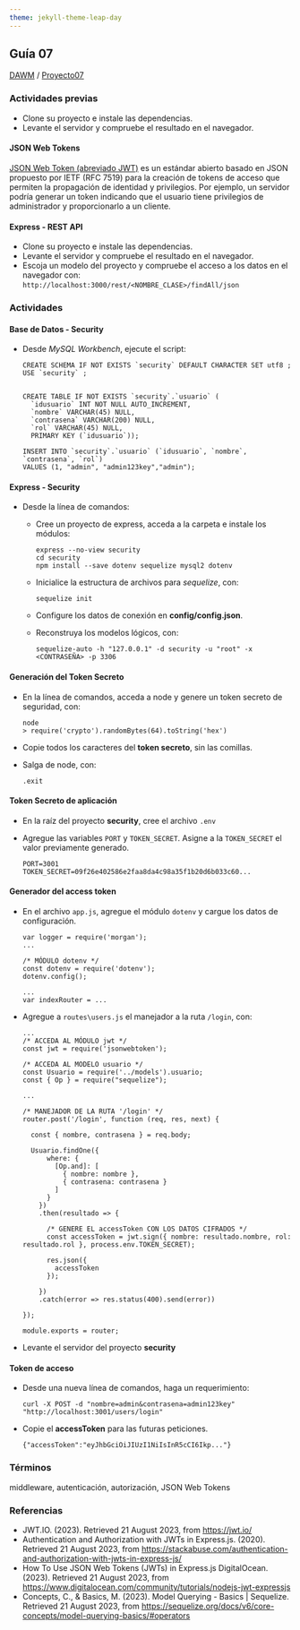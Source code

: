 ```yaml
---
theme: jekyll-theme-leap-day
---
```


## Guía 07

[DAWM](/DAWM/) / [Proyecto07](/DAWM/proyectos/2023/proyecto07)

### Actividades previas

* Clone su proyecto e instale las dependencias.
* Levante el servidor y compruebe el resultado en el navegador.

#### JSON Web Tokens

[JSON Web Token (abreviado JWT)](https://jwt.io/) es un estándar abierto basado en JSON propuesto por IETF (RFC 7519) para la creación de tokens de acceso que permiten la propagación de identidad y privilegios. Por ejemplo, un servidor podría generar un token indicando que el usuario tiene privilegios de administrador y proporcionarlo a un cliente.

#### Express - REST API

* Clone su proyecto e instale las dependencias.
* Levante el servidor y compruebe el resultado en el navegador.
* Escoja un modelo del proyecto y compruebe el acceso a los datos en el navegador con: `http://localhost:3000/rest/<NOMBRE_CLASE>/findAll/json`

### Actividades

#### Base de Datos - Security

* Desde _MySQL Workbench_, ejecute el script:
	
	```text
	CREATE SCHEMA IF NOT EXISTS `security` DEFAULT CHARACTER SET utf8 ;
	USE `security` ;
	
	
	CREATE TABLE IF NOT EXISTS `security`.`usuario` (
	  `idusuario` INT NOT NULL AUTO_INCREMENT,
	  `nombre` VARCHAR(45) NULL,
	  `contrasena` VARCHAR(200) NULL,
	  `rol` VARCHAR(45) NULL,
	  PRIMARY KEY (`idusuario`));

	INSERT INTO `security`.`usuario` (`idusuario`, `nombre`, `contrasena`, `rol`)
	VALUES (1, "admin", "admin123key","admin");
	```

#### Express - Security

* Desde la línea de comandos: 

	+ Cree un proyecto de express, acceda a la carpeta e instale los módulos:

		```
		express --no-view security
		cd security
		npm install --save dotenv sequelize mysql2 dotenv
		```

	+ Inicialice la estructura de archivos para _sequelize_, con:

		```
		sequelize init
		```

	+ Configure los datos de conexión en **config/config.json**.
	+ Reconstruya los modelos lógicos, con:
		```
		sequelize-auto -h "127.0.0.1" -d security -u "root" -x <CONTRASEÑA> -p 3306
		```

#### Generación del Token Secreto

* En la línea de comandos, acceda a node y genere un token secreto de seguridad, con:
	
	```text
	node
	> require('crypto').randomBytes(64).toString('hex')
	```

* Copie todos los caracteres del **token secreto**, sin las comillas.

* Salga de node, con:

	```
	.exit
	```

#### Token Secreto de aplicación

* En la raíz del proyecto **security**, cree el archivo `.env` 
* Agregue las variables `PORT` y `TOKEN_SECRET`. Asigne a la `TOKEN_SECRET` el valor previamente generado. 

	```
	PORT=3001
	TOKEN_SECRET=09f26e402586e2faa8da4c98a35f1b20d6b033c60...
	```

#### Generador del access token

* En el archivo `app.js`, agregue el módulo `dotenv` y cargue los datos de configuración.

	```text
	var logger = require('morgan');
	...

	/* MÓDULO dotenv */
	const dotenv = require('dotenv');
	dotenv.config();

	...
	var indexRouter = ...
	```

* Agregue a `routes\users.js` el manejador a la ruta `/login`, con:

	```text
	...
	/* ACCEDA AL MÓDULO jwt */ 
	const jwt = require('jsonwebtoken');

	/* ACCEDA AL MODELO usuario */
	const Usuario = require('../models').usuario;
	const { Op } = require("sequelize");
	
	...

	/* MANEJADOR DE LA RUTA '/login' */
	router.post('/login', function (req, res, next) {

	  const { nombre, contrasena } = req.body;

	  Usuario.findOne({
	      where: {
	        [Op.and]: [
	          { nombre: nombre },
	          { contrasena: contrasena }
	        ]
	      }
	    })
	    .then(resultado => {

	      /* GENERE EL accessToken CON LOS DATOS CIFRADOS */
	      const accessToken = jwt.sign({ nombre: resultado.nombre, rol: resultado.rol }, process.env.TOKEN_SECRET);

	      res.json({
	        accessToken
	      });

	    })
	    .catch(error => res.status(400).send(error))

	});

	module.exports = router;
	``` 

* Levante el servidor del proyecto **security**
	

#### Token de acceso

* Desde una nueva línea de comandos, haga un requerimiento:

	```
	curl -X POST -d "nombre=admin&contrasena=admin123key" "http://localhost:3001/users/login" 
	```

* Copie el **accessToken** para las futuras peticiones.

	```
	{"accessToken":"eyJhbGciOiJIUzI1NiIsInR5cCI6Ikp..."} 
	```

#### 

### Términos

middleware, autenticación, autorización, JSON Web Tokens

### Referencias

* JWT.IO. (2023). Retrieved 21 August 2023, from https://jwt.io/
* Authentication and Authorization with JWTs in Express.js. (2020). Retrieved 21 August 2023, from https://stackabuse.com/authentication-and-authorization-with-jwts-in-express-js/
* How To Use JSON Web Tokens (JWTs) in Express.js DigitalOcean. (2023). Retrieved 21 August 2023, from https://www.digitalocean.com/community/tutorials/nodejs-jwt-expressjs
* Concepts, C., & Basics, M. (2023). Model Querying - Basics | Sequelize. Retrieved 21 August 2023, from https://sequelize.org/docs/v6/core-concepts/model-querying-basics/#operators